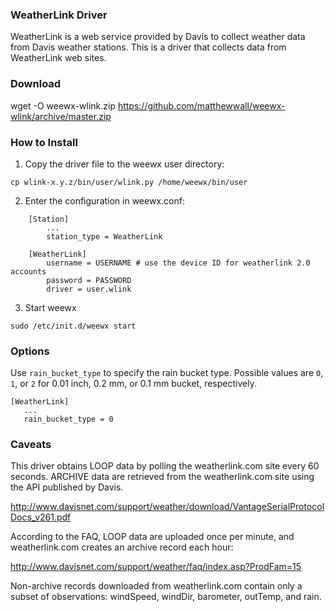 ### WeatherLink Driver

WeatherLink is a web service provided by Davis to collect weather data from Davis weather stations.
This is a driver that collects data from WeatherLink web sites.

### Download

wget -O weewx-wlink.zip https://github.com/matthewwall/weewx-wlink/archive/master.zip

### How to Install

1.  Copy the driver file to the weewx user directory:

```
cp wlink-x.y.z/bin/user/wlink.py /home/weewx/bin/user
```

2.  Enter the configuration in weewx.conf:

```
    [Station]
        ...
        station_type = WeatherLink

    [WeatherLink]
        username = USERNAME # use the device ID for weatherlink 2.0 accounts
        password = PASSWORD
        driver = user.wlink
```

3.  Start weewx

```
sudo /etc/init.d/weewx start
```

### Options

Use `rain_bucket_type` to specify the rain bucket type.  Possible values are `0`, `1`, or `2` for 0.01 inch, 0.2 mm, or 0.1 mm bucket, respectively.

```
[WeatherLink]
   ...
   rain_bucket_type = 0
```

### Caveats

This driver obtains LOOP data by polling the weatherlink.com site every 60 seconds.  ARCHIVE data are retrieved from the weatherlink.com site using the API published by Davis.

http://www.davisnet.com/support/weather/download/VantageSerialProtocolDocs_v261.pdf

According to the FAQ, LOOP data are uploaded once per minute, and weatherlink.com creates an archive record each hour:

http://www.davisnet.com/support/weather/faq/index.asp?ProdFam=15

Non-archive records downloaded from weatherlink.com contain only a subset of observations: windSpeed, windDir, barometer, outTemp, and rain.